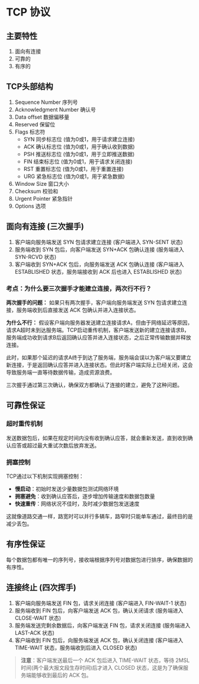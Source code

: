 # TCP 协议

## 主要特性
1. 面向有连接
2. 可靠的
3. 有序的

## TCP头部结构
1. Sequence Number 序列号
2. Acknowledgment Number 确认号
3. Data offset 数据偏移量
4. Reserved 保留位
5. Flags 标志符
   - SYN 同步标志位 (值为0或1，用于请求建立连接)
   - ACK 确认标志位 (值为0或1，用于确认收到数据)
   - PSH 推送标志位 (值为0或1，用于立即推送数据)
   - FIN 结束标志位 (值为0或1，用于请求关闭连接)
   - RST 重置标志位 (值为0或1，用于重置连接)
   - URG 紧急标志位 (值为0或1，用于紧急数据)
6. Window Size 窗口大小
7. Checksum 校验和
8. Urgent Pointer 紧急指针
9. Options 选项

## 面向有连接 (三次握手)
1. 客户端向服务端发送 SYN 包请求建立连接 (客户端进入 SYN-SENT 状态)
2. 服务端收到 SYN 包后，向客户端发送 SYN+ACK 包确认连接 (服务端进入 SYN-RCVD 状态)
3. 客户端收到 SYN+ACK 包后，向服务端发送 ACK 包确认连接 (客户端进入 ESTABLISHED 状态，服务端接收到 ACK 后也进入 ESTABLISHED 状态)

### 考点：为什么要三次握手才能建立连接，两次行不行？

**两次握手的问题：**
如果只有两次握手，客户端向服务端发送 SYN 包请求建立连接，服务端收到后直接发送 ACK 包确认并进入连接状态。

**为什么不行：**
假设客户端向服务器发送建立连接请求A，但由于网络延迟等原因，请求A超时未到达服务端。TCP启动重传机制，客户端发送新的建立连接请求B，服务端成功收到请求B后返回确认应答并进入连接状态，之后正常传输数据并释放连接。

此时，如果那个延迟的请求A终于到达了服务端，服务端会误以为客户端又要建立新连接，于是返回确认应答并进入连接状态。但此时客户端实际上已经关闭，这会导致服务端一直等待数据传输，造成资源浪费。

三次握手通过第三次确认，确保双方都确认了连接的建立，避免了这种问题。

## 可靠性保证

### 超时重传机制
发送数据包后，如果在规定时间内没有收到确认应答，就会重新发送，直到收到确认应答或超过最大重试次数后放弃发送。

### 拥塞控制
TCP通过以下机制实现拥塞控制：
- **慢启动**：初始时发送少量数据包测试网络环境
- **拥塞避免**：收到确认应答后，逐步增加传输速度和数据包数量
- **快速重传**：网络状况不佳时，及时减少数据包发送速度

这就像道路交通一样，路宽时可以并行多辆车，路窄时只能单车通过，最终目的是减少丢包。

## 有序性保证
每个数据包都有唯一的序列号，接收端根据序列号对数据包进行排序，确保数据的有序性。

## 连接终止 (四次挥手)
1. 客户端向服务端发送 FIN 包，请求关闭连接 (客户端进入 FIN-WAIT-1 状态)
2. 服务端收到 FIN 包后，向客户端发送 ACK 包，确认关闭请求 (服务端进入 CLOSE-WAIT 状态)
3. 服务端发送完剩余数据后，向客户端发送 FIN 包，请求关闭连接 (服务端进入 LAST-ACK 状态)
4. 客户端收到 FIN 包后，向服务端发送 ACK 包，确认关闭连接 (客户端进入 TIME-WAIT 状态，服务端收到后进入 CLOSED 状态)

> **注意**：客户端发送最后一个 ACK 包后进入 TIME-WAIT 状态，等待 2MSL 时间(两个最大报文段生存时间)后才进入 CLOSED 状态，这是为了确保服务端能够收到最后的 ACK 包。

